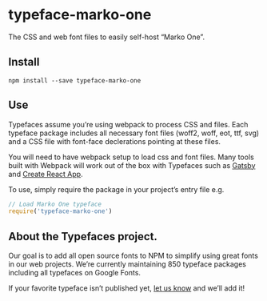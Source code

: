 
# typeface-marko-one

The CSS and web font files to easily self-host “Marko One”.

## Install

`npm install --save typeface-marko-one`

## Use

Typefaces assume you’re using webpack to process CSS and files. Each typeface
package includes all necessary font files (woff2, woff, eot, ttf, svg) and
a CSS file with font-face declerations pointing at these files.

You will need to have webpack setup to load css and font files. Many tools built
with Webpack will work out of the box with Typefaces such as [Gatsby](https://github.com/gatsbyjs/gatsby)
and [Create React App](https://github.com/facebookincubator/create-react-app).

To use, simply require the package in your project’s entry file e.g.

```javascript
// Load Marko One typeface
require('typeface-marko-one')
```

## About the Typefaces project.

Our goal is to add all open source fonts to NPM to simplify using great fonts in
our web projects. We’re currently maintaining 850 typeface packages
including all typefaces on Google Fonts.

If your favorite typeface isn’t published yet, [let us know](https://github.com/KyleAMathews/typefaces)
and we’ll add it!
